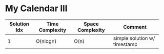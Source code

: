 # My Calendar III

| Solution Idx | Time Complexity | Space Complexity | Comment                      |
| ------------ | --------------- | ---------------- | ---------------------------- |
| 1            | O(nlogn)        | O(n)             | simple solution w/ timestamp |
